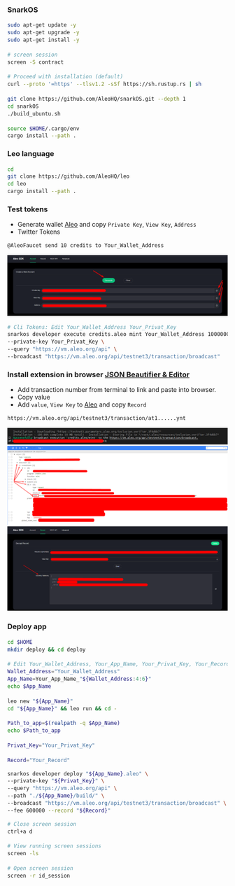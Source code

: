 ### SnarkOS
```bash
sudo apt-get update -y
sudo apt-get upgrade -y
sudo apt-get install -y

# screen session
screen -S contract

# Proceed with installation (default)
curl --proto '=https' --tlsv1.2 -sSf https://sh.rustup.rs | sh

git clone https://github.com/AleoHQ/snarkOS.git --depth 1
cd snarkOS
./build_ubuntu.sh

source $HOME/.cargo/env
cargo install --path .
```

### Leo language
```bash
cd
git clone https://github.com/AleoHQ/leo
cd leo
cargo install --path .
```
### Test tokens 
- Generate wallet [Aleo](https://aleo.tools/) and copy `Private Key`, `View Key`, `Address`
- Twitter Tokens
```bash
@AleoFaucet send 10 credits to Your_Wallet_Address
```
![](https://github.com/88Mikhail88/My_Images/blob/main/Aleo/Screenshot_1.png)
```bash
# Cli Tokens: Edit Your_Wallet_Address Your_Privat_Key
snarkos developer execute credits.aleo mint Your_Wallet_Address 100000000u64 \
--private-key Your_Privat_Key \
--query "https://vm.aleo.org/api" \
--broadcast "https://vm.aleo.org/api/testnet3/transaction/broadcast"
```
### Install extension in browser [JSON Beautifier & Editor](https://chrome.google.com/webstore/detail/json-beautifier-editor/lpopeocbeepakdnipejhlpcmifheolpl/related)

- Add transaction number from terminal to link and paste into browser.
- Copy value
- Add `value`, `View Key` to [Aleo](https://aleo.tools/) and copy `Record`
```bash
https://vm.aleo.org/api/testnet3/transaction/at1......ynt
```

![](https://github.com/88Mikhail88/My_Images/blob/main/Aleo/Screenshot_2.png)
![](https://github.com/88Mikhail88/My_Images/blob/main/Aleo/Screenshot_3.png)
![](https://github.com/88Mikhail88/My_Images/blob/main/Aleo/Screenshot_4.png)

### Deploy app
```bash
cd $HOME
mkdir deploy && cd deploy

# Edit Your_Wallet_Address, Your_App_Name, Your_Privat_Key, Your_Record
Wallet_Address="Your_Wallet_Address"
App_Name=Your_App_Name_"${Wallet_Address:4:6}"
echo $App_Name

leo new "${App_Name}"
cd "${App_Name}" && leo run && cd -

Path_to_app=$(realpath -q $App_Name)
echo $Path_to_app

Privat_Key="Your_Privat_Key"

Record="Your_Record"
```

```bash
snarkos developer deploy "${App_Name}.aleo" \
--private-key "${Privat_Key}" \
--query "https://vm.aleo.org/api" \
--path "./${App_Name}/build/" \
--broadcast "https://vm.aleo.org/api/testnet3/transaction/broadcast" \
--fee 600000 --record "${Record}"
```

```bash
# Close screen session
ctrl+a d

# View running screen sessions
screen -ls

# Open screen session
screen -r id_session
```
